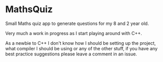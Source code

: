 # MathsQuiz

Small Maths quiz app to generate questions for my 8 and 2 year old.

Very much a work in progress as I start playing around with C++.

As a newbie to C++ I don't know how I should be setting up the project, what compiler I should be using or any of the other stuff, if you have any best practice suggestions please leave a comment in an issue.